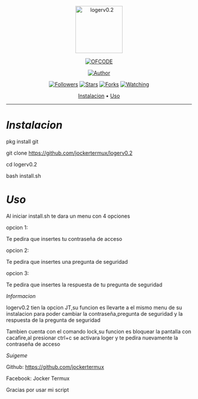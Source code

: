 <p align="center">
<img src="https://raw.githubusercontent.com/jockertermux/logerv0.2/main/media/Itsuki.jpg" alt="logerv0.2" width="128" height="128"/>
</p>
<p align="center">
<a href="#"><img title="OFCODE" src="https://img.shields.io/badge/OFCODE-green?colorA=%23ff0000&colorB=%23017e40&style=for-the-badge"></a>
</p>
<p align="center">
<a href="https://github.com/jockertermux"><img title="Author" src="https://img.shields.io/badge/Author-Jocker Termux-red.svg?style=for-the-badge&logo=github"></a>
  <p align="center">
<a href="https://github.com/jockertermux/followers"><img title="Followers" src="https://img.shields.io/github/followers/jockertermux?color=blue&style=flat-square"></a>
<a href="https://github.com/jockertermux/megumikato2/stargazers/"><img title="Stars" src="https://img.shields.io/github/stars/jockertermux/logerv0.2?color=red&style=flat-square"></a>
<a href="https://github.com/jockertermux/megumikato2/network/members"><img title="Forks" src="https://img.shields.io/github/forks/jockertermux/logerv0.2?color=red&style=flat-square"></a>
<a href="https://github.com/jockertermux/megumikato2/watchers"><img title="Watching" src="https://img.shields.io/github/watchers/jockertermux/logerv0.2?label=Watchers&color=blue&style=flat-square"></a>
</p>
</p>
<p align="center">
  <a href="https://github.com/jockertermux/ofcode#instalacion">Instalacion</a> •
  <a href="https://github.com/jockertermux/ofcode#uso">Uso</a> 
</p>

---

# *Instalacion*

pkg install git

git clone https://github.com/jockertermux/logerv0.2

cd logerv0.2

bash install.sh

# *Uso*

Al iniciar install.sh te dara un menu con 4 opciones

opcion 1:

Te pedira que insertes tu contraseña de acceso

opcion 2:

Te pedira que insertes una pregunta de seguridad

opcion 3:

Te pedira que insertes la respuesta de tu pregunta de seguridad

*Informacion*

logerv0.2 tien la opcion JT,su funcion es llevarte a el mismo menu de su instalacion para poder cambiar la contraseña,pregunta de seguridad y la respuesta de la pregunta de seguridad

Tambien cuenta con el comando lock,su funcion es bloquear la pantalla con cacafire,al presionar ctrl+c se activara loger y te pedira nuevamente la contraseña de acceso

*Suigeme*

Github: https://github.com/jockertermux

Facebook: Jocker Termux

Gracias por usar mi script 
